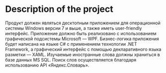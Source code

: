 # Description of the project
Продукт должен являться десктопным приложением для операционной системы Windows версии 7 и выше, а также иметь user-friendly интерфейс. Приложение должно быть реализовано с использованием графической подсистемы Microsoft — WPF. Бизнес-логика приложения будет написана на языке C# с применением технологии .NET Framework, а графический интерфейс с помощью декларативного языка разметки — XAML. Изучаемые иностранные слова должны храниться в базе данных MS SQL. Поиск слов осуществляется благодаря использованию API «Яндекс.Словарь».
